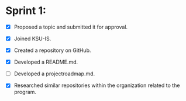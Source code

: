 # Sprint 1:
- [x] Proposed a topic and submitted it for approval.
- [x] Joined KSU-IS.
- [x] Created a repository on GitHub.
- [x] Developed a README.md.
- [ ] Developed a projectroadmap.md.
- [x] Researched similar repositories within the organization related to the program.     



